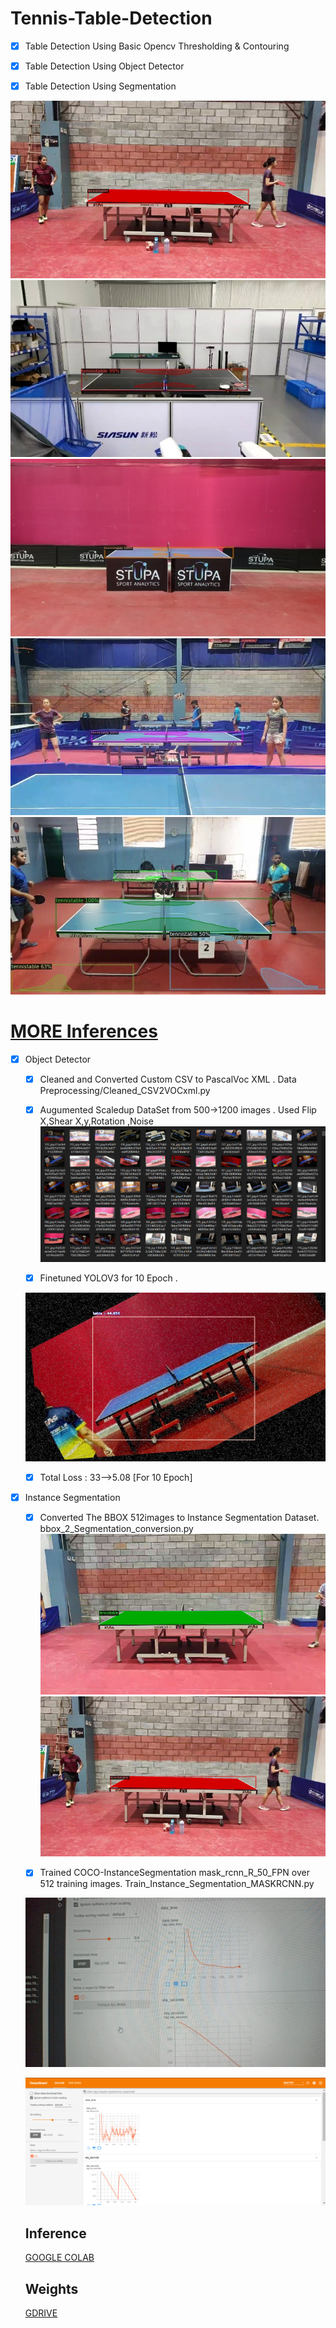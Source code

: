 # Tennis-Table-Detection

- [X] Table Detection Using Basic Opencv Thresholding & Contouring

- [X] Table Detection Using Object Detector

- [X] Table Detection Using Segmentation 


![Segmentation Data](https://github.com/ap1690/tennis-table/blob/master/src/3_seg.png)
![Segmentation Data](https://github.com/ap1690/tennis-table/blob/master/src/98_seg.jpg)
![Segmentation Data](https://github.com/ap1690/tennis-table/blob/master/src/65_seg.jpg)
![Segmentation Data](https://github.com/ap1690/tennis-table/blob/master/src/93_seg.jpg)
![Segmentation Data](https://github.com/ap1690/tennis-table/blob/master/src/53.jpg)



# [MORE Inferences](https://drive.google.com/drive/folders/127Yg-1wEeQXEXr0qwPy0NpBwrkQB2XNc?usp=sharing)











- [X] Object Detector

    - [X] Cleaned and Converted Custom CSV to PascalVoc XML .  Data Preprocessing/Cleaned_CSV2VOCxml.py

    - [X] Augumented Scaledup DataSet from 500->1200 images . Used Flip X,Shear X,y,Rotation ,Noise
    ![Augumented Data](https://github.com/ap1690/tennis-table/blob/master/src/aug_train.png)
    
    - [X] Finetuned YOLOV3 for 10 Epoch .
    
    ![Fine Tuned YOLOV3](https://github.com/ap1690/tennis-table/blob/master/src/6-detected.jpg)
    
    - [X] Total Loss : 33-->5.08 [For 10 Epoch]
    
- [X] Instance Segmentation

    - [X] Converted The BBOX 512images to Instance Segmentation Dataset.  bbox_2_Segmentation_conversion.py
    ![Segmentation Data](https://github.com/ap1690/tennis-table/blob/master/src/1_seg.png)
    ![Segmentation Data](https://github.com/ap1690/tennis-table/blob/master/src/3_seg.png)
    
    - [X] Trained COCO-InstanceSegmentation  mask_rcnn_R_50_FPN  over 512 training images. Train_Instance_Segmentation_MASKRCNN.py
    
    ![Training Logs](https://github.com/ap1690/tennis-table/blob/master/src/logs.jpeg)
    
    
    ![Training Logs](https://github.com/ap1690/tennis-table/blob/master/src/tensorboard.png)
    
    
    ## Inference
    [GOOGLE COLAB](https://colab.research.google.com/drive/1rFHio8HCqRdpj-0YdcAYkPOaNWdiphBb?usp=sharing)
    
    ## Weights
    [GDRIVE](https://drive.google.com/drive/folders/1T4NpiQenrhYhE_IPrMrMQEwLsBaaE4V4?usp=sharing)
    
    
    
